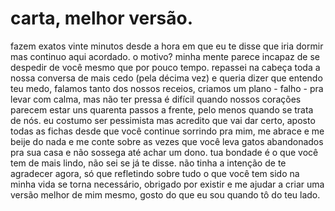 # carta, melhor versão.

fazem exatos vinte minutos desde a hora em que eu te disse que iria dormir mas continuo aqui acordado. o motivo? minha mente parece incapaz de se despedir de você mesmo que por pouco tempo. repassei na cabeça toda a nossa conversa de mais cedo \(pela décima vez\) e queria dizer que entendo teu medo, falamos tanto dos nossos receios, criamos um plano - falho - pra levar com calma, mas não ter pressa é difícil quando nossos corações parecem estar uns quarenta passos a frente, pelo menos quando se trata de nós. eu costumo ser pessimista mas acredito que vai dar certo, aposto todas as fichas desde que você continue sorrindo pra mim, me abrace e me beije do nada e me conte sobre as vezes que você leva gatos abandonados pra sua casa e não sossega até achar um dono. tua bondade é o que você tem de mais lindo, não sei se já te disse. não tinha a intenção de te agradecer agora, só que refletindo sobre tudo o que você tem sido na minha vida se torna necessário, obrigado por existir e me ajudar a criar uma versão melhor de mim mesmo, gosto do que eu sou quando tô do teu lado.

